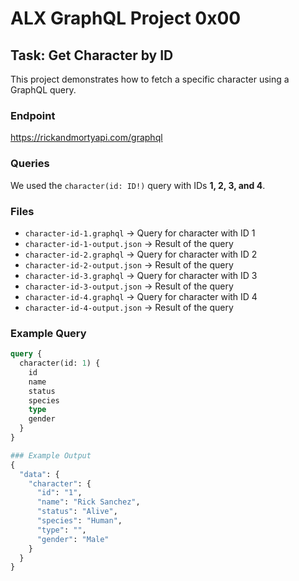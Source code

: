 # ALX GraphQL Project 0x00

## Task: Get Character by ID

This project demonstrates how to fetch a specific character using a GraphQL query.

### Endpoint
https://rickandmortyapi.com/graphql



### Queries
We used the `character(id: ID!)` query with IDs **1, 2, 3, and 4**.

### Files
- `character-id-1.graphql` → Query for character with ID 1  
- `character-id-1-output.json` → Result of the query  
- `character-id-2.graphql` → Query for character with ID 2  
- `character-id-2-output.json` → Result of the query  
- `character-id-3.graphql` → Query for character with ID 3  
- `character-id-3-output.json` → Result of the query  
- `character-id-4.graphql` → Query for character with ID 4  
- `character-id-4-output.json` → Result of the query  

### Example Query
```graphql
query {
  character(id: 1) {
    id
    name
    status
    species
    type
    gender
  }
}

### Example Output
{
  "data": {
    "character": {
      "id": "1",
      "name": "Rick Sanchez",
      "status": "Alive",
      "species": "Human",
      "type": "",
      "gender": "Male"
    }
  }
}


